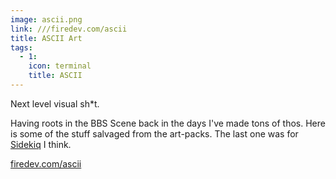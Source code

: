 ```yaml
---
image: ascii.png
link: ///firedev.com/ascii
title: ASCII Art
tags:
  - 1:
    icon: terminal
    title: ASCII
---
```


Next level visual sh*t.

Having roots in the BBS Scene back in the days I've made tons of thos. Here is some of the stuff salvaged from the art-packs. The last one was for [Sidekiq](///sidekiq.org) I think.

[firedev.com/ascii](///firedev.com/ascii)
